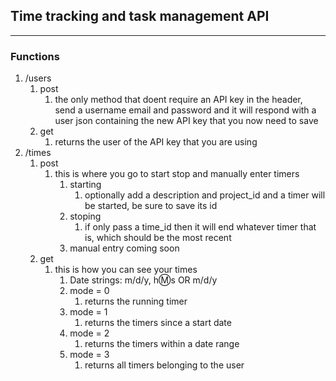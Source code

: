 ## Time tracking and task management API
-----


### Functions

1. /users
   1. post
      1. the only method that doent require an API key in the header, send a username email and password and it will respond with a user json containing the new API key that you now need to save
   2. get
      1. returns the user of the API key that you are using
2. /times
   1. post
      1. this is where you go to start stop and manually enter timers
         1. starting
            1. optionally add a description and project_id and a timer will be started, be sure to save its id
         2. stoping
            1. if only pass a time_id then it will end whatever timer that is, which should be the most recent
         3. manual entry coming soon
   2. get
      1. this is how you can see your times
         1. Date strings: m/d/y, h:m:s OR m/d/y
         2. mode = 0
            1. returns the running timer
         3. mode = 1
            1. returns the timers since a start date
         4. mode = 2
            1. returns the timers within a date range
         5. mode = 3
            1. returns all timers belonging to the user